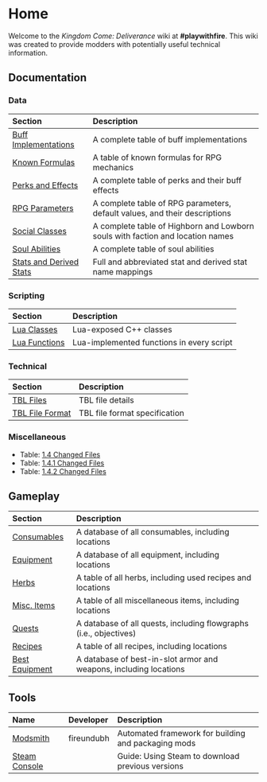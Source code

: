 <!-- TITLE: Kingdom Come -->
<!-- SUBTITLE: Kingdom Come: Deliverance -->

# Home
Welcome to the *Kingdom Come: Deliverance* wiki at **#playwithfire**. This wiki was created to provide modders with potentially useful technical information.

## Documentation

### Data

Section | Description
:--- | :---
[Buff Implementations](kingdomcome/buffs) | A complete table of buff implementations
[Known Formulas](kingdomcome/formulas) | A table of known formulas for RPG mechanics
[Perks and Effects](kingdomcome/perks) | A complete table of perks and their buff effects
[RPG Parameters](kingdomcome/rpg-parameters) | A complete table of RPG parameters, default values, and their descriptions
[Social Classes](kingdomcome/social-classes) | A complete table of Highborn and Lowborn souls with faction and location names
[Soul Abilities](kingdomcome/soul-abilities) | A complete table of soul abilities
[Stats and Derived Stats](kingdomcome/stats) | Full and abbreviated stat and derived stat name mappings

### Scripting

Section | Description
:--- | :---
[Lua Classes](kingdomcome/classes) | Lua-exposed C++ classes
[Lua Functions](kingdomcome/functions) | Lua-implemented functions in every script

### Technical

Section | Description
:--- | :---
[TBL Files](kingdomcome/tbl-files) | TBL file details
[TBL File Format](kingdomcome/tbl-file-format) | TBL file format specification

### Miscellaneous

- Table: [1.4 Changed Files](https://gist.github.com/fireundubh/fdc526f7941c87707ecd21febe55dc6a)
- Table: [1.4.1 Changed Files](https://gist.github.com/fireundubh/148a840352cada34d49e7c4f3e2013f2)
- Table: [1.4.2 Changed Files](https://gist.github.com/fireundubh/9b5f78f0667f76c195925958e6ac858f)

## Gameplay

Section | Description
:--- | :---
[Consumables](kingdomcome/consumables) | A database of all consumables, including locations
[Equipment](kingdomcome/equipment) | A database of all equipment, including locations
[Herbs](kingdomcome/herbs) | A table of all herbs, including used recipes and locations
[Misc. Items](kingdomcome/misc-items) | A table of all miscellaneous items, including locations
[Quests](kingdomcome/quests) | A database of all quests, including flowgraphs (i.e., objectives)
[Recipes](kingdomcome/recipes) | A table of all recipes, including locations
[Best Equipment](kingdomcome/best-equipment) | A database of best-in-slot armor and weapons, including locations

## Tools

Name | Developer | Description
:--- | :--- | :---
[Modsmith](https://github.com/fireundubh/modsmith) | fireundubh | Automated framework for building and packaging mods
[Steam Console](kingdomcome/steam-console) | | Guide: Using Steam to download previous versions